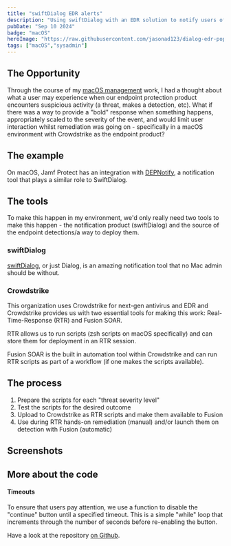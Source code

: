```yaml
---
title: "swiftDialog EDR alerts"
description: "Using swiftDialog with an EDR solution to notify users of threats and remediation progress."
pubDate: "Sep 10 2024"
badge: "macOS"
heroImage: "https://raw.githubusercontent.com/jasonad123/dialog-edr-popup-inator/refs/heads/main/screenshots/allclear.png"
tags: ["macOS","sysadmin"]
---
```

## The Opportunity

Through the course of my [macOS management](projects/macos-management-things/) work, I had a thought about what a user may experience when our endpoint protection product encounters suspicious activity (a threat, makes a detection, etc). What if there was a way to provide a "bold" response when something happens, appropriately scaled to the severity of the event, and would limit user interaction whilst remediation was going on - specifically in a macOS environment with Crowdstrike as the endpoint product?

## The example

On macOS, Jamf Protect has an integration with [DEPNotify](https://www.jamf.com/blog/jamf-protect-remediation-workflows/), a notification tool that plays a similar role to SwiftDialog.

## The tools

To make this happen in my environment, we'd only really need two tools to make this happen - the notification product (swiftDialog) and the source of the endpoint detections/a way to deploy them.

### **swiftDialog**

[swiftDialog](https://github.com/swiftDialog/swiftDialog), or just Dialog, is an amazing notification tool that no Mac admin should be without.

### **Crowdstrike** 

This organization uses Crowdstrike for next-gen antivirus and EDR and Crowdstrike provides us with two essential tools for making this work: Real-Time-Response (RTR) and Fusion SOAR. 

RTR allows us to run scripts (zsh scripts on macOS specifically) and can store them for deployment in an RTR session.

Fusion SOAR is the built in automation tool within Crowdstrike and can run RTR scripts as part of a workflow (if one makes the scripts available).

## The process

1. Prepare the scripts for each "threat severity level"
2. Test the scripts for the desired outcome
3. Upload to Crowdstrike as RTR scripts and make them available to Fusion
4. Use during RTR hands-on remediation (manual) and/or launch them on detection with Fusion (automatic)

## Screenshots

## More about the code

#### Timeouts

To ensure that users pay attention, we use a function to disable the "continue" button until a specified timeout. This is a simple "while" loop that increments through the number of seconds before re-enabling the button.

Have a look at the repository [on Github](https://github.com/jasonad123/dialog-edr-popup-inator).
